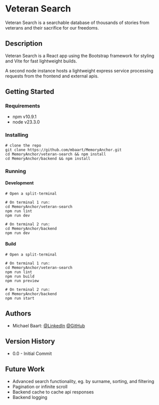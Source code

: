 # Veteran Search

Veteran Search is a searchable database of thousands of stories from veterans and their sacrifice for our freedoms.

## Description

Veteran Search is a React app using the Bootstrap framework for styling and Vite for fast lightweight builds. 

A second node instance hosts a lightweight express service processing requests from the frontend and external apis.

## Getting Started

### Requirements

* npm v10.9.1
* node v23.3.0

### Installing
```
# clone the repo
git clone https://github.com/mbaart/MemoryAnchor.git
cd MemoryAnchor/veteran-search && npm install
cd MemoryAnchor/backend && npm install
```

### Running

#### Development
```
# Open a split-terminal

# On terminal 1 run:
cd MemoryAnchor/veteran-search
npm run lint
npm run dev

# On terminal 2 run:
cd MemoryAnchor/backend
npm run dev
```

#### Build
```
# Open a split-terminal

# On terminal 1 run:
cd MemoryAnchor/veteran-search
npm run lint
npm run build
npm run preview

# On terminal 2 run:
cd MemoryAnchor/backend
npm run start
```

## Authors

* Michael Baart: [@LinkedIn](https://linkedin.com/michael-baart) [@GitHub](https://github.com/mbaart)

## Version History

* 0.0 - Initial Commit

## Future Work

* Advanced search functionality, eg. by surname, sorting, and filtering
* Pagination or infinite scroll
* Backend cache to cache api responses
* Backend logging
